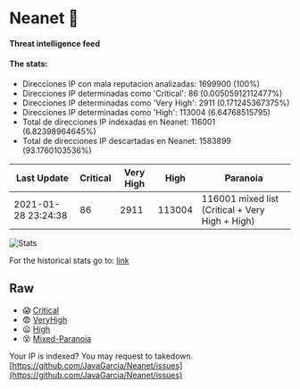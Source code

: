 # Neanet :hocho:
#### Threat intelligence feed
#### The stats:

- Direcciones IP con mala reputacion analizadas: 1699900 (100%)
- Direcciones IP determinadas como 'Critical':  86 (0.00505912112477%)
- Direcciones IP determinadas como 'Very High':  2911 (0.171245367375%)
- Direcciones IP determinadas como 'High':  113004 (6.64768515795)
- Total de direcciones IP indexadas en Neanet:  116001 (6.82398964645%)
- Total de direcciones IP descartadas en Neanet:  1583899 (93.1760103536%)

| Last Update | Critical | Very High | High | Paranoia |
| --- | --- | --- | --- | --- |
| 2021-01-28 23:24:38 | 86 | 2911 | 113004 | 116001 mixed list (Critical + Very High + High)|

![Stats](https://docs.google.com/spreadsheets/d/e/2PACX-1vSnaNMIXVabIpDJjufMlzH7poXnshF3mgd8Is1g9ytUEzVsP5my4Trn8f-xkoLLQ38xpL3HtmUexLo6/pubchart?oid=501124687&format=image)

For the historical stats go to: [link](/stats.csv)
## Raw
- :scream: [Critical](https://raw.githubusercontent.com/JavaGarcia/Neanet/master/blacklists/neanet_critical.txt)
- :fearful: [VeryHigh](https://raw.githubusercontent.com/JavaGarcia/Neanet/master/blacklists/neanet_veryHigh.txtt)
- :frowning: [High](https://raw.githubusercontent.com/JavaGarcia/Neanet/master/blacklists/neanet_high.txt)
- :dizzy_face: [Mixed-Paranoia](https://raw.githubusercontent.com/JavaGarcia/Neanet/master/blacklists/neanet_all.txt)


Your IP is indexed? You may request to takedown. [https://github.com/JavaGarcia/Neanet/issues](https://github.com/JavaGarcia/Neanet/issues)

















































































































































































































































































































































































































































































































































































































































































































































































































































































































































































































































































































































































































































































































































































































































































































































































































































































































































































































































































































































































































































































































































































































































































































































































































































































































































































































































































































































































































































































































































































































































































































































































































































































































































































































































































































































































































































































































































































































































































































































